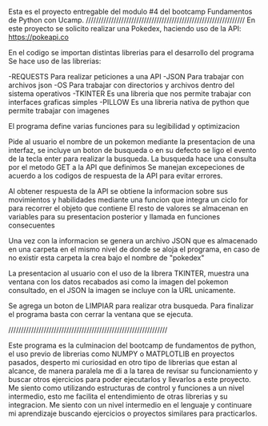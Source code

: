 Esta es el proyecto entregable del modulo #4 del bootcamp Fundamentos de Python con Ucamp.
///////////////////////////////////////////////////////////////
En este proyecto se solicito realizar una Pokedex, haciendo uso de la API: https://pokeapi.co

En el codigo se importan distintas librerias para el desarrollo del programa
Se hace uso de las librerias:

-REQUESTS Para realizar peticiones a una API
-JSON Para trabajar con archivos json
-OS Para trabajar con directorios y archivos dentro del sistema operativos
-TKINTER Es una libreria que nos permite trabajar con interfaces graficas simples
-PILLOW Es una libreria nativa de python que permite trabajar con imagenes

El programa define varias funciones para su legibilidad y optimizacion

Pide al usuario el nombre de un pokemon mediante la presentacion de una interfaz, se incluye un boton de busqueda o en su defecto se ligo el evento de la tecla enter para realizar la busqueda. La busqueda hace una consulta por el metodo GET a la API que definimos
Se manejan excepeciones de acuerdo a los codigos de respuesta de la API para evitar errores.

Al obtener respuesta de la API se obtiene la informacion sobre sus movimientos y habilidades mediante una funcion que integra un ciclo for para recorrer el objeto que contiene
El resto de valores se almacenan en variables para su presentacion posterior y llamada en funciones consecuentes

Una vez con la informacion se genera un archivo JSON que es almacenado en una carpeta en el mismo nivel de donde se aloja el programa, en caso de no existir esta carpeta la crea bajo el nombre de "pokedex"

La presentacion al usuario con el uso de la librera TKINTER, muestra una ventana con los datos recabados asi como la imagen del pokemon consultado, en el JSON la imagen se incluye con la URL unicamente.

Se agrega un boton de LIMPIAR para realizar otra busqueda.
Para finalizar el programa basta con cerrar la ventana que se ejecuta.


///////////////////////////////////////////////////////////////

Este programa es la culminacion del bootcamp de fundamentos de python, el uso previo de librerias como NUMPY o MATPLOTLIB en proyectos pasados, desperto mi curiosidad en otro tipo de librerias que estan al alcance, de manera paralela me di a la tarea de revisar su funcionamiento y buscar otros ejercicios para poder ejecutarlos y llevarlos a este proyecto. Me siento como utilizando estructuras de control y funciones a un nivel intermedio, esto me facilita el entendimiento de otras librerias y su integracion. Me siento con un nivel intermedio en el lenguaje y continuare mi aprendizaje buscando ejercicios o proyectos similares para practicarlos.